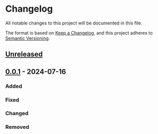 # Changelog

All notable changes to this project will be documented in this file.

The format is based on [Keep a Changelog](https://keepachangelog.com/en/1.0.0/),
and this project adheres to [Semantic Versioning](https://semver.org/spec/v2.0.0.html).

## [Unreleased]

## [0.0.1] - 2024-07-16

### Added

### Fixed

### Changed

### Removed


[unreleased]: https://github.com/IslasGECI/geci_mimesis/compare/v1.1.1...HEAD
[0.0.1]: https://github.com/IslasGECI/geci_mimesis/releases/tag/v0.0.1
